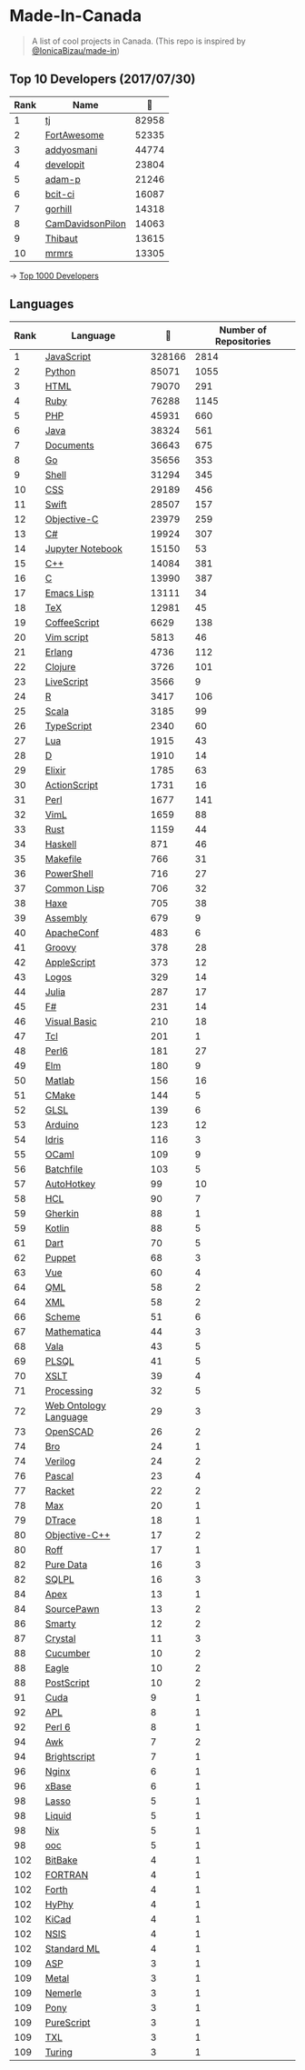 # Made-In-Canada

> A list of cool projects in Canada. (This repo is inspired by [@IonicaBizau/made-in](https://github.com/IonicaBizau/made-in))

 
## Top 10 Developers (2017/07/30)
|Rank|Name|:star2:|
|---|---|---|
|1|[tj](https://github.com/tj)|82958|
|2|[FortAwesome](https://github.com/FortAwesome)|52335|
|3|[addyosmani](https://github.com/addyosmani)|44774|
|4|[developit](https://github.com/developit)|23804|
|5|[adam-p](https://github.com/adam-p)|21246|
|6|[bcit-ci](https://github.com/bcit-ci)|16087|
|7|[gorhill](https://github.com/gorhill)|14318|
|8|[CamDavidsonPilon](https://github.com/CamDavidsonPilon)|14063|
|9|[Thibaut](https://github.com/Thibaut)|13615|
|10|[mrmrs](https://github.com/mrmrs)|13305|

-> [Top 1000 Developers](https://github.com/suguru03/made-in-canada/blob/master/docs/rankers.md)
 
## Languages
|Rank|Language|:star2:|Number of Repositories|
|---|---|---|---|
|1|[JavaScript](https://github.com/suguru03/made-in-canada/blob/master/docs/JavaScript.md)|328166|2814|
|2|[Python](https://github.com/suguru03/made-in-canada/blob/master/docs/Python.md)|85071|1055|
|3|[HTML](https://github.com/suguru03/made-in-canada/blob/master/docs/HTML.md)|79070|291|
|4|[Ruby](https://github.com/suguru03/made-in-canada/blob/master/docs/Ruby.md)|76288|1145|
|5|[PHP](https://github.com/suguru03/made-in-canada/blob/master/docs/PHP.md)|45931|660|
|6|[Java](https://github.com/suguru03/made-in-canada/blob/master/docs/Java.md)|38324|561|
|7|[Documents](https://github.com/suguru03/made-in-canada/blob/master/docs/Documents.md)|36643|675|
|8|[Go](https://github.com/suguru03/made-in-canada/blob/master/docs/Go.md)|35656|353|
|9|[Shell](https://github.com/suguru03/made-in-canada/blob/master/docs/Shell.md)|31294|345|
|10|[CSS](https://github.com/suguru03/made-in-canada/blob/master/docs/CSS.md)|29189|456|
|11|[Swift](https://github.com/suguru03/made-in-canada/blob/master/docs/Swift.md)|28507|157|
|12|[Objective-C](https://github.com/suguru03/made-in-canada/blob/master/docs/Objective-C.md)|23979|259|
|13|[C#](https://github.com/suguru03/made-in-canada/blob/master/docs/C#.md)|19924|307|
|14|[Jupyter Notebook](https://github.com/suguru03/made-in-canada/blob/master/docs/Jupyter%20Notebook.md)|15150|53|
|15|[C++](https://github.com/suguru03/made-in-canada/blob/master/docs/C++.md)|14084|381|
|16|[C](https://github.com/suguru03/made-in-canada/blob/master/docs/C.md)|13990|387|
|17|[Emacs Lisp](https://github.com/suguru03/made-in-canada/blob/master/docs/Emacs%20Lisp.md)|13111|34|
|18|[TeX](https://github.com/suguru03/made-in-canada/blob/master/docs/TeX.md)|12981|45|
|19|[CoffeeScript](https://github.com/suguru03/made-in-canada/blob/master/docs/CoffeeScript.md)|6629|138|
|20|[Vim script](https://github.com/suguru03/made-in-canada/blob/master/docs/Vim%20script.md)|5813|46|
|21|[Erlang](https://github.com/suguru03/made-in-canada/blob/master/docs/Erlang.md)|4736|112|
|22|[Clojure](https://github.com/suguru03/made-in-canada/blob/master/docs/Clojure.md)|3726|101|
|23|[LiveScript](https://github.com/suguru03/made-in-canada/blob/master/docs/LiveScript.md)|3566|9|
|24|[R](https://github.com/suguru03/made-in-canada/blob/master/docs/R.md)|3417|106|
|25|[Scala](https://github.com/suguru03/made-in-canada/blob/master/docs/Scala.md)|3185|99|
|26|[TypeScript](https://github.com/suguru03/made-in-canada/blob/master/docs/TypeScript.md)|2340|60|
|27|[Lua](https://github.com/suguru03/made-in-canada/blob/master/docs/Lua.md)|1915|43|
|28|[D](https://github.com/suguru03/made-in-canada/blob/master/docs/D.md)|1910|14|
|29|[Elixir](https://github.com/suguru03/made-in-canada/blob/master/docs/Elixir.md)|1785|63|
|30|[ActionScript](https://github.com/suguru03/made-in-canada/blob/master/docs/ActionScript.md)|1731|16|
|31|[Perl](https://github.com/suguru03/made-in-canada/blob/master/docs/Perl.md)|1677|141|
|32|[VimL](https://github.com/suguru03/made-in-canada/blob/master/docs/VimL.md)|1659|88|
|33|[Rust](https://github.com/suguru03/made-in-canada/blob/master/docs/Rust.md)|1159|44|
|34|[Haskell](https://github.com/suguru03/made-in-canada/blob/master/docs/Haskell.md)|871|46|
|35|[Makefile](https://github.com/suguru03/made-in-canada/blob/master/docs/Makefile.md)|766|31|
|36|[PowerShell](https://github.com/suguru03/made-in-canada/blob/master/docs/PowerShell.md)|716|27|
|37|[Common Lisp](https://github.com/suguru03/made-in-canada/blob/master/docs/Common%20Lisp.md)|706|32|
|38|[Haxe](https://github.com/suguru03/made-in-canada/blob/master/docs/Haxe.md)|705|38|
|39|[Assembly](https://github.com/suguru03/made-in-canada/blob/master/docs/Assembly.md)|679|9|
|40|[ApacheConf](https://github.com/suguru03/made-in-canada/blob/master/docs/ApacheConf.md)|483|6|
|41|[Groovy](https://github.com/suguru03/made-in-canada/blob/master/docs/Groovy.md)|378|28|
|42|[AppleScript](https://github.com/suguru03/made-in-canada/blob/master/docs/AppleScript.md)|373|12|
|43|[Logos](https://github.com/suguru03/made-in-canada/blob/master/docs/Logos.md)|329|14|
|44|[Julia](https://github.com/suguru03/made-in-canada/blob/master/docs/Julia.md)|287|17|
|45|[F#](https://github.com/suguru03/made-in-canada/blob/master/docs/F#.md)|231|14|
|46|[Visual Basic](https://github.com/suguru03/made-in-canada/blob/master/docs/Visual%20Basic.md)|210|18|
|47|[Tcl](https://github.com/suguru03/made-in-canada/blob/master/docs/Tcl.md)|201|1|
|48|[Perl6](https://github.com/suguru03/made-in-canada/blob/master/docs/Perl6.md)|181|27|
|49|[Elm](https://github.com/suguru03/made-in-canada/blob/master/docs/Elm.md)|180|9|
|50|[Matlab](https://github.com/suguru03/made-in-canada/blob/master/docs/Matlab.md)|156|16|
|51|[CMake](https://github.com/suguru03/made-in-canada/blob/master/docs/CMake.md)|144|5|
|52|[GLSL](https://github.com/suguru03/made-in-canada/blob/master/docs/GLSL.md)|139|6|
|53|[Arduino](https://github.com/suguru03/made-in-canada/blob/master/docs/Arduino.md)|123|12|
|54|[Idris](https://github.com/suguru03/made-in-canada/blob/master/docs/Idris.md)|116|3|
|55|[OCaml](https://github.com/suguru03/made-in-canada/blob/master/docs/OCaml.md)|109|9|
|56|[Batchfile](https://github.com/suguru03/made-in-canada/blob/master/docs/Batchfile.md)|103|5|
|57|[AutoHotkey](https://github.com/suguru03/made-in-canada/blob/master/docs/AutoHotkey.md)|99|10|
|58|[HCL](https://github.com/suguru03/made-in-canada/blob/master/docs/HCL.md)|90|7|
|59|[Gherkin](https://github.com/suguru03/made-in-canada/blob/master/docs/Gherkin.md)|88|1|
|59|[Kotlin](https://github.com/suguru03/made-in-canada/blob/master/docs/Kotlin.md)|88|5|
|61|[Dart](https://github.com/suguru03/made-in-canada/blob/master/docs/Dart.md)|70|5|
|62|[Puppet](https://github.com/suguru03/made-in-canada/blob/master/docs/Puppet.md)|68|3|
|63|[Vue](https://github.com/suguru03/made-in-canada/blob/master/docs/Vue.md)|60|4|
|64|[QML](https://github.com/suguru03/made-in-canada/blob/master/docs/QML.md)|58|2|
|64|[XML](https://github.com/suguru03/made-in-canada/blob/master/docs/XML.md)|58|2|
|66|[Scheme](https://github.com/suguru03/made-in-canada/blob/master/docs/Scheme.md)|51|6|
|67|[Mathematica](https://github.com/suguru03/made-in-canada/blob/master/docs/Mathematica.md)|44|3|
|68|[Vala](https://github.com/suguru03/made-in-canada/blob/master/docs/Vala.md)|43|5|
|69|[PLSQL](https://github.com/suguru03/made-in-canada/blob/master/docs/PLSQL.md)|41|5|
|70|[XSLT](https://github.com/suguru03/made-in-canada/blob/master/docs/XSLT.md)|39|4|
|71|[Processing](https://github.com/suguru03/made-in-canada/blob/master/docs/Processing.md)|32|5|
|72|[Web Ontology Language](https://github.com/suguru03/made-in-canada/blob/master/docs/Web%20Ontology%20Language.md)|29|3|
|73|[OpenSCAD](https://github.com/suguru03/made-in-canada/blob/master/docs/OpenSCAD.md)|26|2|
|74|[Bro](https://github.com/suguru03/made-in-canada/blob/master/docs/Bro.md)|24|1|
|74|[Verilog](https://github.com/suguru03/made-in-canada/blob/master/docs/Verilog.md)|24|2|
|76|[Pascal](https://github.com/suguru03/made-in-canada/blob/master/docs/Pascal.md)|23|4|
|77|[Racket](https://github.com/suguru03/made-in-canada/blob/master/docs/Racket.md)|22|2|
|78|[Max](https://github.com/suguru03/made-in-canada/blob/master/docs/Max.md)|20|1|
|79|[DTrace](https://github.com/suguru03/made-in-canada/blob/master/docs/DTrace.md)|18|1|
|80|[Objective-C++](https://github.com/suguru03/made-in-canada/blob/master/docs/Objective-C++.md)|17|2|
|80|[Roff](https://github.com/suguru03/made-in-canada/blob/master/docs/Roff.md)|17|1|
|82|[Pure Data](https://github.com/suguru03/made-in-canada/blob/master/docs/Pure%20Data.md)|16|3|
|82|[SQLPL](https://github.com/suguru03/made-in-canada/blob/master/docs/SQLPL.md)|16|3|
|84|[Apex](https://github.com/suguru03/made-in-canada/blob/master/docs/Apex.md)|13|1|
|84|[SourcePawn](https://github.com/suguru03/made-in-canada/blob/master/docs/SourcePawn.md)|13|2|
|86|[Smarty](https://github.com/suguru03/made-in-canada/blob/master/docs/Smarty.md)|12|2|
|87|[Crystal](https://github.com/suguru03/made-in-canada/blob/master/docs/Crystal.md)|11|3|
|88|[Cucumber](https://github.com/suguru03/made-in-canada/blob/master/docs/Cucumber.md)|10|2|
|88|[Eagle](https://github.com/suguru03/made-in-canada/blob/master/docs/Eagle.md)|10|2|
|88|[PostScript](https://github.com/suguru03/made-in-canada/blob/master/docs/PostScript.md)|10|2|
|91|[Cuda](https://github.com/suguru03/made-in-canada/blob/master/docs/Cuda.md)|9|1|
|92|[APL](https://github.com/suguru03/made-in-canada/blob/master/docs/APL.md)|8|1|
|92|[Perl 6](https://github.com/suguru03/made-in-canada/blob/master/docs/Perl%206.md)|8|1|
|94|[Awk](https://github.com/suguru03/made-in-canada/blob/master/docs/Awk.md)|7|2|
|94|[Brightscript](https://github.com/suguru03/made-in-canada/blob/master/docs/Brightscript.md)|7|1|
|96|[Nginx](https://github.com/suguru03/made-in-canada/blob/master/docs/Nginx.md)|6|1|
|96|[xBase](https://github.com/suguru03/made-in-canada/blob/master/docs/xBase.md)|6|1|
|98|[Lasso](https://github.com/suguru03/made-in-canada/blob/master/docs/Lasso.md)|5|1|
|98|[Liquid](https://github.com/suguru03/made-in-canada/blob/master/docs/Liquid.md)|5|1|
|98|[Nix](https://github.com/suguru03/made-in-canada/blob/master/docs/Nix.md)|5|1|
|98|[ooc](https://github.com/suguru03/made-in-canada/blob/master/docs/ooc.md)|5|1|
|102|[BitBake](https://github.com/suguru03/made-in-canada/blob/master/docs/BitBake.md)|4|1|
|102|[FORTRAN](https://github.com/suguru03/made-in-canada/blob/master/docs/FORTRAN.md)|4|1|
|102|[Forth](https://github.com/suguru03/made-in-canada/blob/master/docs/Forth.md)|4|1|
|102|[HyPhy](https://github.com/suguru03/made-in-canada/blob/master/docs/HyPhy.md)|4|1|
|102|[KiCad](https://github.com/suguru03/made-in-canada/blob/master/docs/KiCad.md)|4|1|
|102|[NSIS](https://github.com/suguru03/made-in-canada/blob/master/docs/NSIS.md)|4|1|
|102|[Standard ML](https://github.com/suguru03/made-in-canada/blob/master/docs/Standard%20ML.md)|4|1|
|109|[ASP](https://github.com/suguru03/made-in-canada/blob/master/docs/ASP.md)|3|1|
|109|[Metal](https://github.com/suguru03/made-in-canada/blob/master/docs/Metal.md)|3|1|
|109|[Nemerle](https://github.com/suguru03/made-in-canada/blob/master/docs/Nemerle.md)|3|1|
|109|[Pony](https://github.com/suguru03/made-in-canada/blob/master/docs/Pony.md)|3|1|
|109|[PureScript](https://github.com/suguru03/made-in-canada/blob/master/docs/PureScript.md)|3|1|
|109|[TXL](https://github.com/suguru03/made-in-canada/blob/master/docs/TXL.md)|3|1|
|109|[Turing](https://github.com/suguru03/made-in-canada/blob/master/docs/Turing.md)|3|1|
